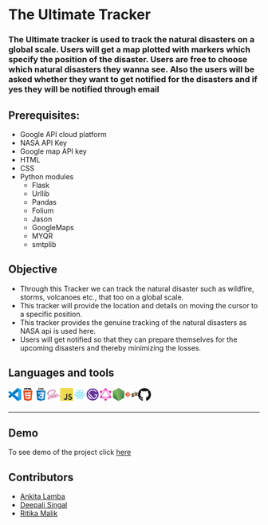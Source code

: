 # The Ultimate Tracker 
### The Ultimate tracker is used to track the natural disasters on a global scale. Users will get a map plotted with markers which specify the position of the disaster. Users are free to choose which natural disasters they wanna see. Also the users will be asked whether they want to get notified for the disasters and if yes they will be notified through email


## Prerequisites:
* Google API cloud platform
* NASA API Key
* Google map API key
* HTML 
* CSS
* Python modules
  * Flask
  * Urllib
  * Pandas
  * Folium
  * Jason
  * GoogleMaps
  * MYQR
  * smtplib


## Objective
* Through this Tracker we can track the natural disaster such as wildfire, storms, volcanoes etc., that too on a global scale.
* This tracker will provide the location and details on moving the cursor to a specific position.
* This tracker provides the genuine tracking of the natural disasters as NASA api is used here. 
* Users will get notified so that they can prepare themselves for the upcoming disasters and thereby minimizing the losses.



## Languages and tools

<img align="left" alt="Visual Studio Code" width="26px" src="https://raw.githubusercontent.com/github/explore/80688e429a7d4ef2fca1e82350fe8e3517d3494d/topics/visual-studio-code/visual-studio-code.png" />
<img align="left" alt="HTML5" width="26px" src="https://raw.githubusercontent.com/github/explore/80688e429a7d4ef2fca1e82350fe8e3517d3494d/topics/html/html.png" />
<img align="left" alt="CSS3" width="26px" src="https://raw.githubusercontent.com/github/explore/80688e429a7d4ef2fca1e82350fe8e3517d3494d/topics/css/css.png" />
<img align="left" alt="Sass" width="26px" src="https://raw.githubusercontent.com/github/explore/80688e429a7d4ef2fca1e82350fe8e3517d3494d/topics/sass/sass.png" /> 
<img align="left" alt="JavaScript" width="26px" src="https://raw.githubusercontent.com/github/explore/80688e429a7d4ef2fca1e82350fe8e3517d3494d/topics/javascript/javascript.png" />
<img align="left" alt="React" width="26px" src="https://raw.githubusercontent.com/github/explore/80688e429a7d4ef2fca1e82350fe8e3517d3494d/topics/react/react.png" />
<img align="left" alt="Gatsby" width="26px" src="https://raw.githubusercontent.com/github/explore/e94815998e4e0713912fed477a1f346ec04c3da2/topics/gatsby/gatsby.png" />
<img align="left" alt="GraphQL" width="26px" src="https://raw.githubusercontent.com/github/explore/80688e429a7d4ef2fca1e82350fe8e3517d3494d/topics/graphql/graphql.png" />
<img align="left" alt="Node.js" width="26px" src="https://raw.githubusercontent.com/github/explore/80688e429a7d4ef2fca1e82350fe8e3517d3494d/topics/nodejs/nodejs.png" />

<img align="left" alt="Git" width="26px" src="https://raw.githubusercontent.com/github/explore/80688e429a7d4ef2fca1e82350fe8e3517d3494d/topics/git/git.png" />

<img align="left" alt="GitHub" width="26px" src="https://raw.githubusercontent.com/github/explore/78df643247d429f6cc873026c0622819ad797942/topics/github/github.png" />
<br />
<br />

---

## Demo
To see demo of the project click [here](https://vimeo.com/637176921)

## Contributors 
* [Ankita Lamba](https://github.com/ankitalamba)
* [Deepali Singal](https://github.com/deepali2002-max)
* [Ritika Malik](https://github.com/ritzz16)
